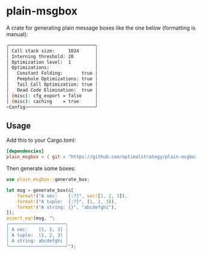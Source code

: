 # plain-msgbox
A crate for generating plain message boxes like the one below (formatting is manual):

```bash
╭────────────────────────────────╮
│ Call stack size:     1024      │
│ Interning threshold: 20        │
│ Optimization level:  1         │
│ Optimizations:                 │
│   Constant Folding:       true │
│   Peephole Optimizations: true │
│   Tail Call Optimization: true │
│   Dead Code Elimination:  true │
│ (misc): cfg_export = false     │
│ (misc): caching    = true      │
<Config>─────────────────────────╯
```

## Usage
Add this to your Cargo.toml:

```toml
[dependencies]
plain_msgbox = { git = "https://github.com/optimalstrategy/plain-msgbox" }
```

Then generate some boxes:

```rust
use plain_msgbox::generate_box;

let msg = generate_box(&[
    format!("A vec:    {:?}", vec![1, 2, 3]),
    format!("A tuple:  {:?}", (1, 2, 3)),
    format!("A string: {}", "abcdefghi"),
]);
assert_eq!(msg, "\
╭─────────────────────╮
│ A vec:    [1, 2, 3] │
│ A tuple:  (1, 2, 3) │
│ A string: abcdefghi │
╰─────────────────────╯");
```
